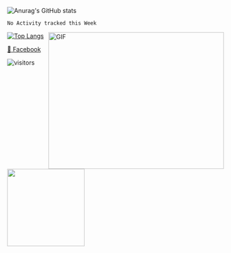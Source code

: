 ![Anurag's GitHub stats](https://github-readme-stats.vercel.app/api?username=huutoan02&show_icons=true&theme=radical&include_all_commits=true&count_private=true)

<!--START_SECTION:waka-->
```text
No Activity tracked this Week
```
<!--END_SECTION:waka-->

<img align="right" alt="GIF" src="https://github.com/Gapur/Gapur/blob/master/coding.gif?raw=true" width="408" height="318" />


[![Top Langs](https://github-readme-stats.vercel.app/api/top-langs/?username=huutoan02&layout=compact&show_icons=true&exclude_repo=KNN-Image-Classification&langs_count=8)](#)


[📘 Facebook](https://www.facebook.con/huutoan02)


![visitors](https://visitor-badge.glitch.me/badge?page_id=page.id)


<p>
  <img height="180em" src="https://github-readme-stats.vercel.app/api/top-langs/?username=huutoan02&exclude_repo=KNN-Image-Classification&show_icons=true&hide_border=true&layout=compact&langs_count=8"/>
</p>
